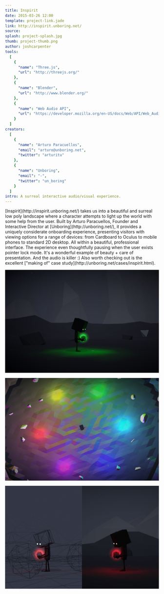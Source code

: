 ```yaml
---
title: Inspirit
date: 2015-03-26 12:00
template: project-link.jade
link: http://inspirit.unboring.net/
source: 
splash: project-splash.jpg
thumb: project-thumb.png
author: joshcarpenter
tools:
  [
    {
      "name": "Three.js",
      "url": "http://threejs.org/"
    },
    {
      "name": "Blender",
      "url": "http://www.blender.org/"
    },
    {
      "name": "Web Audio API",
      "url": "https://developer.mozilla.org/en-US/docs/Web/API/Web_Audio_API"
    }
  ]
creators:
  [
    {
      "name": "Arturo Paracuellos",
      "email": "arturo@unboring.net",
      "twitter": "arturitu"
    },
    {
      "name": "Unboring",
      "email": "-",
      "twitter": "un_boring"
    }
  ]
intro: A surreal interactive audio/visual experience.
---
```


<p class="intro h2">[Inspirit](http://inspirit.unboring.net/) takes us into a beautiful and surreal low poly landscape where a character attempts to light up the world with some help from the user. Built by Arturo Paracuellos, Founder and Interactive Director at [Unboring](http://unboring.net/), it provides a uniquely considerate onboarding experience, presenting visitors with viewing options for a range of devices: from Cardboard to Oculus to mobile phones to standard 2D desktop. All within a beautiful, professional interface. The experience even thoughtfully pausing when the user exists pointer lock mode. It's a wonderful example of beauty + care of presentation. And the audio is killer :) Also worth checking out is the excellent ["making of" case study](http://unboring.net/cases/inspirit.html).</p>

![Screenshot of Inspirit project](inspirit-1.jpg)

![Screenshot of Inspirit project](inspirit-2.jpg)

![Screenshot of Inspirit project](inspirit-3.jpg)
